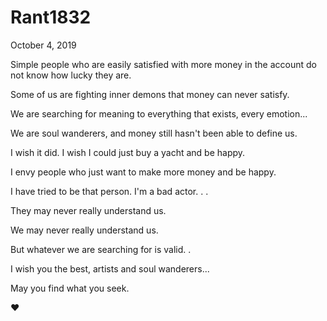 # Rant1832


October 4, 2019

Simple people who are easily satisfied with more money in the account do not know how lucky they are.

Some of us are fighting inner demons that money can never satisfy. 

We are searching for meaning to everything that exists, every emotion... 

We are soul wanderers, and money still hasn't been able to define us.

I wish it did. I wish I could just buy a yacht and be happy.

I envy people who just want to make more money and be happy.

I have tried to be that person. I'm a bad actor.
.
.

They may never really understand us. 

We may never really understand us.

But whatever we are searching for is valid.
.

I wish you the best, artists and soul wanderers...

May you find what you seek.

❤